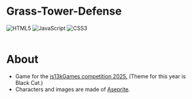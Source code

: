 # Grass-Tower-Defense
![HTML5](https://img.shields.io/badge/html5-%23E34F26.svg?style=for-the-badge&logo=html5&logoColor=white)
![JavaScript](https://img.shields.io/badge/javascript-%23323330.svg?style=for-the-badge&logo=javascript&logoColor=%23F7DF1E)
![CSS3](https://img.shields.io/badge/css3-%231572B6.svg?style=for-the-badge&logo=css3&logoColor=white) <br/><br/>


# About
* Game for the [js13kGames competition 2025.](https://js13kgames.com/) (Theme for this year is Black Cat.)
* Characters and images are made of [Aseprite](https://github.com/aseprite/aseprite).
